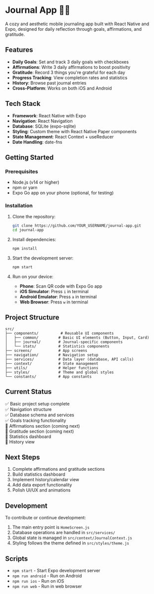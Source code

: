# Journal App 📱✨

A cozy and aesthetic mobile journaling app built with React Native and Expo, designed for daily reflection through goals, affirmations, and gratitude.

## Features

- **Daily Goals**: Set and track 3 daily goals with checkboxes
- **Affirmations**: Write 3 daily affirmations to boost positivity
- **Gratitude**: Record 3 things you're grateful for each day
- **Progress Tracking**: View completion rates and statistics
- **History**: Browse past journal entries
- **Cross-Platform**: Works on both iOS and Android

## Tech Stack

- **Framework**: React Native with Expo
- **Navigation**: React Navigation
- **Database**: SQLite (expo-sqlite)
- **Styling**: Custom theme with React Native Paper components
- **State Management**: React Context + useReducer
- **Date Handling**: date-fns

## Getting Started

### Prerequisites

- Node.js (v14 or higher)
- npm or yarn
- Expo Go app on your phone (optional, for testing)

### Installation

1. Clone the repository:
   ```bash
   git clone https://github.com/YOUR_USERNAME/journal-app.git
   cd journal-app
   ```

2. Install dependencies:
   ```bash
   npm install
   ```

3. Start the development server:
   ```bash
   npm start
   ```

4. Run on your device:
   - **Phone**: Scan QR code with Expo Go app
   - **iOS Simulator**: Press `i` in terminal
   - **Android Emulator**: Press `a` in terminal
   - **Web Browser**: Press `w` in terminal

## Project Structure

```
src/
├── components/          # Reusable UI components
│   ├── common/         # Basic UI elements (Button, Input, Card)
│   ├── journal/        # Journal-specific components
│   └── stats/          # Statistics components
├── screens/            # App screens
├── navigation/         # Navigation setup
├── services/           # Data layer (database, API calls)
├── context/            # State management
├── utils/              # Helper functions
├── styles/             # Theme and global styles
└── constants/          # App constants
```

## Current Status

✅ Basic project setup complete  
✅ Navigation structure  
✅ Database schema and services  
✅ Goals tracking functionality  
🚧 Affirmations section (coming next)  
🚧 Gratitude section (coming next)  
🚧 Statistics dashboard  
🚧 History view  

## Next Steps

1. Complete affirmations and gratitude sections
2. Build statistics dashboard
3. Implement history/calendar view
4. Add data export functionality
5. Polish UI/UX and animations

## Development

To contribute or continue development:

1. The main entry point is `HomeScreen.js`
2. Database operations are handled in `src/services/`
3. Global state is managed in `src/context/JournalContext.js`
4. Styling follows the theme defined in `src/styles/theme.js`

## Scripts

- `npm start` - Start Expo development server
- `npm run android` - Run on Android
- `npm run ios` - Run on iOS
- `npm run web` - Run in web browser
